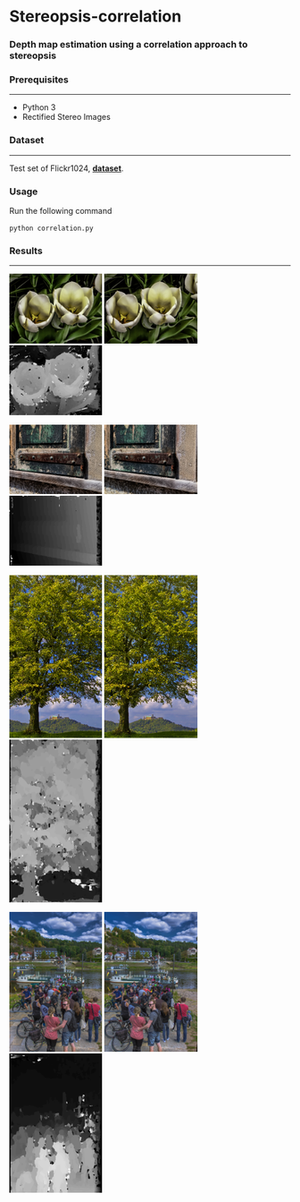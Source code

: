 # Stereopsis-correlation

### Depth map estimation using a correlation approach to stereopsis

### Prerequisites
---

* Python 3
* Rectified Stereo Images

### Dataset
---

Test set of Flickr1024, **[dataset](https://yingqianwang.github.io/Flickr1024/)**.

### Usage

Run the following command

```
python correlation.py
```

### Results
---
<img src="dataset/109_L.png" width="33%" /> <img src="dataset/109_R.png" width="33%" /> <img src="dataset/109_result.png" width="33%" /> 

<img src="dataset/104_L.png" width="33%" /> <img src="dataset/104_R.png" width="33%" /> <img src="dataset/104_result.png" width="33%" /> 

<img src="dataset/069_L.png" width="33%" /> <img src="dataset/069_R.png" width="33%" /> <img src="dataset/069_result.png" width="33%" /> 

<img src="dataset/024_L.png" width="33%" /> <img src="dataset/024_R.png" width="33%" /> <img src="dataset/024_result.png" width="33%" /> 
